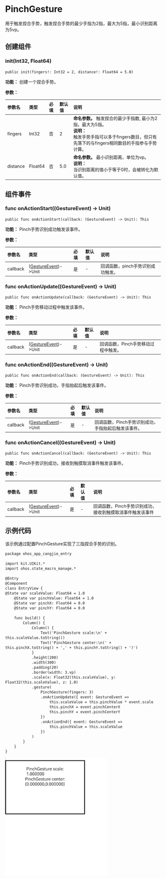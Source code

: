 # PinchGesture

用于触发捏合手势，触发捏合手势的最少手指为2指，最大为5指，最小识别距离为5vp。

## 创建组件

### init(Int32, Float64)

```cangjie
public init(fingers!: Int32 = 2, distance!: Float64 = 5.0)
```

**功能：** 创建一个捏合手势。

**参数：**

|参数名|类型|必填|默认值|说明|
|:---|:---|:---|:---|:---|
|fingers|Int32|否|2| **命名参数。** 触发捏合的最少手指数, 最小为2指，最大为5指。<br/> **说明：** <br/> 触发手势手指可以多于fingers数目，但只有先落下的与fingers相同数目的手指参与手势计算。|
|distance|Float64|否|5.0| **命名参数。** 最小识别距离，单位为vp。 <br/> **说明：** <br/> 当识别距离的值小于等于0时，会被转化为默认值。|

## 组件事件

### func onActionStart((GestureEvent) -> Unit)

```cangjie
public func onActionStart(callback: (GestureEvent) -> Unit): This
```

**功能：** Pinch手势识别成功触发该事件。

**参数：**

|参数名|类型|必填|默认值|说明|
|:---|:---|:---|:---|:---|
|callback|([GestureEvent](./cj-universal-gesture-bind.md#class-gestureevent))->Unit|是|-|回调函数，pinch手势识别成功触发。|

### func onActionUpdate((GestureEvent) -> Unit)

```cangjie
public func onActionUpdate(callback: (GestureEvent) -> Unit): This
```

**功能：** Pinch手势移动过程中触发该事件。

**参数：**

|参数名|类型|必填|默认值|说明|
|:---|:---|:---|:---|:---|
|callback|([GestureEvent](./cj-universal-gesture-bind.md#class-gestureevent))->Unit|是|-|回调函数，Pinch手势移动过程中触发。|

### func onActionEnd((GestureEvent) -> Unit)

```cangjie
public func onActionEnd(callback: (GestureEvent) -> Unit): This
```

**功能：** Pinch手势识别成功，手指抬起后触发该事件。

**参数：**

|参数名|类型|必填|默认值|说明|
|:---|:---|:---|:---|:---|
|callback|([GestureEvent](./cj-universal-gesture-bind.md#class-gestureevent))->Unit|是|-|回调函数，Pinch手势识别成功，手指抬起后触发该事件。|

### func onActionCancel((GestureEvent) -> Unit)

```cangjie
public func onActionCancel(callback: (GestureEvent) -> Unit): This
```

**功能：** Pinch手势识别成功，接收到触摸取消事件触发该事件。

**参数：**

|参数名|类型|必填|默认值|说明|
|:---|:---|:---|:---|:---|
|callback|([GestureEvent](./cj-universal-gesture-bind.md#class-gestureevent))->Unit|是|-|回调函数，Pinch手势识别成功，接收到触摸取消事件触发该事件|

## 示例代码

该示例通过配置PinchGesture实现了三指捏合手势的识别。

<!-- run -->

```cangjie
package ohos_app_cangjie_entry

import kit.UIKit.*
import ohos.state_macro_manage.*

@Entry
@Component
class EntryView {
@State var scaleValue: Float64 = 1.0
    @State var pinchValue: Float64 = 1.0
    @State var pinchX: Float64 = 0.0
    @State var pinchY: Float64 = 0.0

    func build() {
        Column() {
            Column() {
                Text('PinchGesture scale:\n' + this.scaleValue.toString())
                Text('PinchGesture center:\n(' + this.pinchX.toString() + ',' + this.pinchY.toString() + ')')
            }
            .height(200)
            .width(300)
            .padding(20)
            .border(width: 3.vp)
            .scale(x: Float32(this.scaleValue), y: Float32(this.scaleValue), z: 1.0)
            .gesture(
                PinchGesture(fingers: 3)
                .onActionUpdate({ event: GestureEvent =>
                    this.scaleValue = this.pinchValue * event.scale
                    this.pinchX = event.pinchCenterX
                    this.pinchY = event.pinchCenterY
                })
                .onActionEnd({ event: GestureEvent =>
                    this.pinchValue = this.scaleValue
                })
            )
        }
    }
}
```

![pinch](figures/pinch_gesture.gif)
